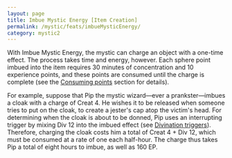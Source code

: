 ```yaml
---
layout: page
title: Imbue Mystic Energy [Item Creation]
permalink: /mystic/feats/imbueMysticEnergy/
category: mystic2
---
```

With Imbue Mystic Energy, the mystic can charge an object with a
one-time effect. The process takes time and energy, however. Each sphere
point imbued into the item requires 30 minutes of concentration and 10
experience points, and these points are consumed until the charge is
complete (see the [Consuming points](/mystic/techniques/consuming)
section for details).

For example, suppose that Pip the mystic wizard—ever a prankster—imbues
a cloak with a charge of Creat 4. He wishes it to be released when
someone tries to put on the cloak, to create a jester's cap atop the
victim's head. For determining when the cloak is about to be donned, Pip
uses an interrupting trigger by mixing Div 12 into the imbued effect
(see [Divination triggers](/mystic/techniques/triggers)). Therefore,
charging the cloak costs him a total of Creat 4 + Div 12, which must be
consumed at a rate of one each half-hour. The charge thus takes Pip a
total of eight hours to imbue, as well as 160 EP.
